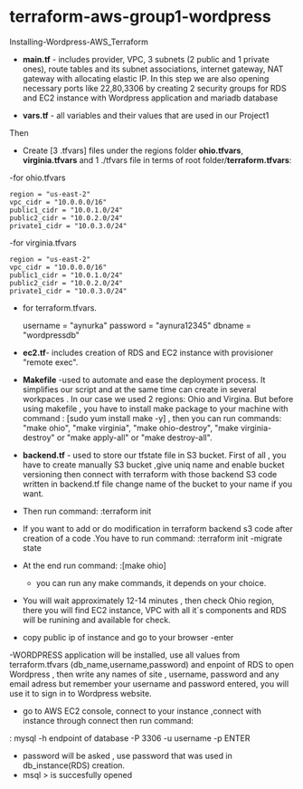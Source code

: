 # terraform-aws-group1-wordpress
Installing-Wordpress-AWS_Terraform


- **main.tf** - includes provider, VPC, 3 subnets (2 public and 1 private ones), route tables and its subnet associations, internet gateway, NAT gateway with allocating elastic IP. In this step we are also opening necessary ports like 22,80,3306 by creating 2 security groups for RDS and EC2 instance  with Wordpress application and mariadb database

- **vars.tf** - all variables and their values that are used in our Project1 

Then 

- Create [3 .tfvars] files under the regions folder **ohio.tfvars**, **virginia.tfvars** and 1 ./tfvars file in terms of root folder/**terraform.tfvars**:

-for ohio.tfvars

    region = "us-east-2"
    vpc_cidr = "10.0.0.0/16"
    public1_cidr = "10.0.1.0/24"
    public2_cidr = "10.0.2.0/24"
    private1_cidr = "10.0.3.0/24"

-for virginia.tfvars

    region = "us-east-2"
    vpc_cidr = "10.0.0.0/16"
    public1_cidr = "10.0.1.0/24"
    public2_cidr = "10.0.2.0/24"
    private1_cidr = "10.0.3.0/24"

- for terraform.tfvars.

    username = "aynurka"
    password = "aynura12345"
    dbname = "wordpressdb"


- **ec2.tf**-  includes creation of RDS and EC2 instance with provisioner "remote exec". 

- **Makefile** -used to automate and ease the deployment process. It simplifies our script and at the same time can create in several workpaces . In our case we used 2 regions: Ohio and Virgina. But before using makefile , you have to install make package to your machine with command : [sudo yum install make -y] , then you can run commands: "make ohio", "make virginia", "make ohio-destroy", "make virginia-destroy" or "make apply-all" or "make destroy-all".

- **backend.tf** - used to store our tfstate file in S3 bucket. First of all , you have to create manually S3 bucket ,give uniq name and enable bucket versioning  then connect with terraform with those backend S3 code written in backend.tf file change name of the bucket to your name if you want. 

- Then run command:
:terraform init  
- If you want to add or do modification in terraform backend s3 code after creation of a code .You have to run command:
:terraform init -migrate state

- At the end run command:
:[make ohio] 
   - you can run any make commands, it depends on your choice. 

- You will wait approximately 12-14 minutes , then check Ohio region, there you will find EC2 instance, VPC with all it`s components and RDS will be runining and available for check.

- copy public ip of instance and go to your browser -enter 

-WORDPRESS application will be installed, use all values from terraform.tfvars (db_name,username,password) and     enpoint of RDS to open Wordpress , then write any names of site , username, password and any email adress but remember your username and password entered, you will use it to sign in to Wordpress website. 

- go to AWS EC2 console, connect to your instance ,connect with instance through connect then run command:

: mysql -h endpoint of database -P 3306 -u username -p     ENTER
- password will be asked , use password that was used in db_instance(RDS) creation.
- msql > is succesfully opened 











